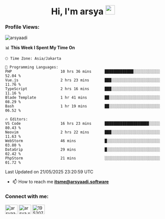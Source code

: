 <h1 align="center">Hi, I'm arsya 
  <img src="https://media.giphy.com/media/hvRJCLFzcasrR4ia7z/giphy.gif" width="30px"/>
</h1>

<p align="left"> <h3>Profile Views:</h3> <img src="https://komarev.com/ghpvc/?username=arsyaadi&label=Profile%20views&color=0e75b6&style=flat" alt="arsyaadi" /> </p>

<!--START_SECTION:waka-->
📊 **This Week I Spent My Time On** 

```text
🕑︎ Time Zone: Asia/Jakarta

💬 Programming Languages: 
PHP                      10 hrs 36 mins      █████████████░░░░░░░░░░░░   52.04 % 
Vue.js                   2 hrs 23 mins       ███░░░░░░░░░░░░░░░░░░░░░░   11.76 % 
TypeScript               2 hrs 16 mins       ███░░░░░░░░░░░░░░░░░░░░░░   11.16 % 
Blade Template           1 hr 41 mins        ██░░░░░░░░░░░░░░░░░░░░░░░   08.29 % 
Bash                     1 hr 19 mins        ██░░░░░░░░░░░░░░░░░░░░░░░   06.52 % 

🔥 Editors: 
VS Code                  16 hrs 23 mins      ████████████████████░░░░░   80.43 % 
Neovim                   2 hrs 22 mins       ███░░░░░░░░░░░░░░░░░░░░░░   11.63 % 
WebStorm                 46 mins             █░░░░░░░░░░░░░░░░░░░░░░░░   03.80 % 
DataGrip                 29 mins             █░░░░░░░░░░░░░░░░░░░░░░░░   02.42 % 
PhpStorm                 21 mins             ░░░░░░░░░░░░░░░░░░░░░░░░░   01.72 % 
```


 Last Updated on 21/05/2025 23:20:59 UTC
<!--END_SECTION:waka-->

- 📫 How to reach me **itsme@arsyaadi.software**


<h3 align="left">Connect with me:</h3>
<p align="left">
<a href="https://linkedin.com/in/arsyaadi" target="blank"><img align="center" src="https://raw.githubusercontent.com/rahuldkjain/github-profile-readme-generator/master/src/images/icons/Social/linked-in-alt.svg" alt="arsyaadi" height="30" width="40" /></a>
<a href="https://fb.com/arsya.xkz" target="blank"><img align="center" src="https://raw.githubusercontent.com/rahuldkjain/github-profile-readme-generator/master/src/images/icons/Social/facebook.svg" alt="arsya.xkz" height="30" width="40" /></a>
<a href="https://stackoverflow.com/users/19520749" target="blank"><img align="center" src="https://raw.githubusercontent.com/rahuldkjain/github-profile-readme-generator/master/src/images/icons/Social/stack-overflow.svg" alt="19520749" height="30" width="40" /></a>
</p>
